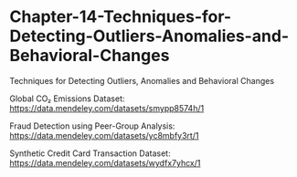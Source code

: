 # Chapter-14-Techniques-for-Detecting-Outliers-Anomalies-and-Behavioral-Changes
Techniques for Detecting Outliers, Anomalies and Behavioral Changes

Global CO₂ Emissions Dataset: https://data.mendeley.com/datasets/smypp8574h/1

Fraud Detection using Peer-Group Analysis: https://data.mendeley.com/datasets/yc8mbfy3rt/1

Synthetic Credit Card Transaction Dataset: https://data.mendeley.com/datasets/wydfx7yhcx/1
